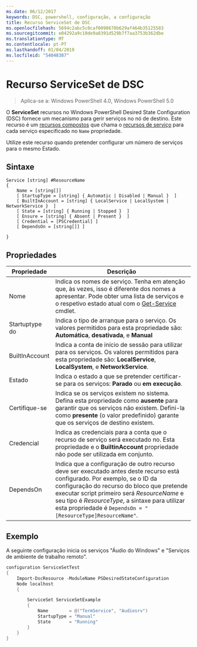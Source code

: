 ```yaml
---
ms.date: 06/12/2017
keywords: DSC, powershell, configuração, a configuração
title: Recurso ServiceSet de DSC
ms.openlocfilehash: 5694c2abc5c0caf0098670b629af464b35125583
ms.sourcegitcommit: e04292a9c10de9a8391d529b7f7aa3753b362dbe
ms.translationtype: MT
ms.contentlocale: pt-PT
ms.lasthandoff: 01/04/2019
ms.locfileid: "54048387"
---
```

# <a name="dsc-serviceset-resource"></a>Recurso ServiceSet de DSC

> Aplica-se a: Windows PowerShell 4.0, Windows PowerShell 5.0

O **ServiceSet** recursos no Windows PowerShell Desired State Configuration (DSC) fornece um mecanismo para gerir serviços no nó de destino. Este recurso é um [recursos compostos](../../../resources/authoringResourceComposite.md) que chama o [recursos de serviço](serviceResource.md) para cada serviço especificado no `Name` propriedade.

Utilize este recurso quando pretender configurar um número de serviços para o mesmo Estado.

## <a name="syntax"></a>Sintaxe

```
Service [string] #ResourceName
{
    Name = [string[]]
    [ StartupType = [string] { Automatic | Disabled | Manual }  ]
    [ BuiltInAccount = [string] { LocalService | LocalSystem | NetworkService }  ]
    [ State = [string] { Running | Stopped }  ]
    [ Ensure = [string] { Absent | Present }  ]
    [ Credential = [PSCredential] ]
    [ DependsOn = [string[]] ]

}
```

## <a name="properties"></a>Propriedades

|  Propriedade  |  Descrição   |
|---|---|
| Nome| Indica os nomes de serviço. Tenha em atenção que, às vezes, isso é diferente dos nomes a apresentar. Pode obter uma lista de serviços e o respetivo estado atual com o [Get-Service](https://technet.microsoft.com/library/hh849804.aspx) cmdlet.|
| Startuptype do| Indica o tipo de arranque para o serviço. Os valores permitidos para esta propriedade são: **Automática**, **desativada**, e **Manual**|
| BuiltInAccount| Indica a conta de início de sessão para utilizar para os serviços. Os valores permitidos para esta propriedade são: **LocalService**, **LocalSystem**, e **NetworkService**.|
| Estado| Indica o estado a que se pretender certificar-se para os serviços: **Parado** ou **em execução**.|
| Certifique-se| Indica se os serviços existem no sistema. Defina esta propriedade como **ausente** para garantir que os serviços não existem. Defini-la como **presente** (o valor predefinido) garante que os serviços de destino existem.|
| Credencial| Indica as credenciais para a conta que o recurso de serviço será executado no. Esta propriedade e o **BuiltinAccount** propriedade não pode ser utilizada em conjunto.|
| DependsOn| Indica que a configuração de outro recurso deve ser executado antes deste recurso está configurado. Por exemplo, se o ID da configuração do recurso do bloco que pretende executar script primeiro será *ResourceName* e seu tipo é *ResourceType*, a sintaxe para utilizar esta propriedade é `DependsOn = "[ResourceType]ResourceName"`.|



## <a name="example"></a>Exemplo

A seguinte configuração inicia os serviços "Áudio do Windows" e "Serviços de ambiente de trabalho remoto".

```powershell
configuration ServiceSetTest
{
    Import-DscResource -ModuleName PSDesiredStateConfiguration
    Node localhost
    {

        ServiceSet ServiceSetExample
        {
            Name        = @("TermService", "Audiosrv")
            StartupType = "Manual"
            State       = "Running"
        }
    }
}
```
